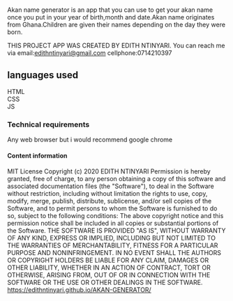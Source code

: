 # 

Akan name generator is an app that you can use to get your akan name once you put
in your year of birth,month and date.Akan name originates from Ghana.Children are given 
their  names depending on the day they were born.

THIS PROJECT APP WAS CREATED BY EDITH NTINYARI.
You can reach me via email:edithntinyari@gmail.com
cellphone:0714210397
 ## languages used
 HTML<br>
 CSS<br>
 JS<br>
 ### Technical requirements
 Any web browser but i would recommend google chrome
 #### Content information
 MIT License
Copyright (c) 2020 EDITH NTINYARI
Permission is hereby granted, free of charge, to any person obtaining a copy
of this software and associated documentation files (the "Software"), to deal
in the Software without restriction, including without limitation the rights
to use, copy, modify, merge, publish, distribute, sublicense, and/or sell
copies of the Software, and to permit persons to whom the Software is
furnished to do so, subject to the following conditions:
The above copyright notice and this permission notice shall be included in all
copies or substantial portions of the Software.
THE SOFTWARE IS PROVIDED "AS IS", WITHOUT WARRANTY OF ANY KIND, EXPRESS OR
IMPLIED, INCLUDING BUT NOT LIMITED TO THE WARRANTIES OF MERCHANTABILITY,
FITNESS FOR A PARTICULAR PURPOSE AND NONINFRINGEMENT. IN NO EVENT SHALL THE
AUTHORS OR COPYRIGHT HOLDERS BE LIABLE FOR ANY CLAIM, DAMAGES OR OTHER
LIABILITY, WHETHER IN AN ACTION OF CONTRACT, TORT OR OTHERWISE, ARISING FROM,
OUT OF OR IN CONNECTION WITH THE SOFTWARE OR THE USE OR OTHER DEALINGS IN THE
SOFTWARE.
https://edithntinyari.github.io/AKAN-GENERATOR/
